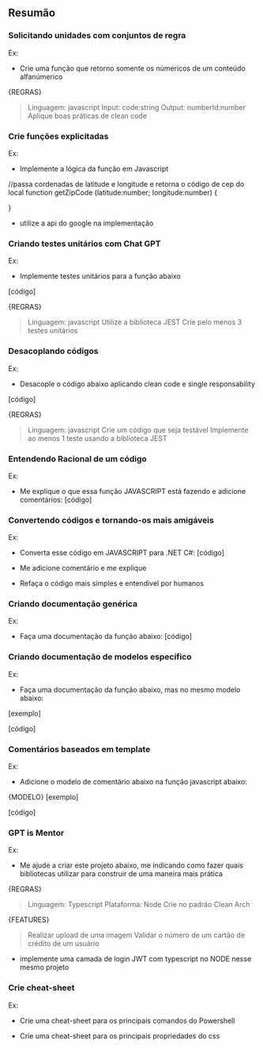 ## Resumão

### Solicitando unidades com conjuntos de regra
Ex:
- Crie uma função que retorno somente os númericos de um conteúdo alfanúmerico

{REGRAS}

> Linguagem: javascript
> Input: code:string
> Output: numberId:number
> Aplique boas práticas de clean code

### Crie funções explicitadas
Ex:
- Implemente a lógica da função em Javascript

//passa cordenadas de latitude e longitude e retorna o código de cep do local
function getZipCode (latitude:number; longitude:number) {

}

- utilize a api do google na implementação

### Criando testes unitários com Chat GPT
Ex:
- Implemente testes unitários para a função abaixo

[código]

{REGRAS}

> Linguagem: javascript
> Utilize a biblioteca JEST
> Crie pelo menos 3 testes unitários

### Desacoplando códigos
Ex:
- Desacople o código abaixo aplicando clean code e single responsability

[código]

{REGRAS}

> Linguagem: javascript
> Crie um código que seja testável
> Implemente ao menos 1 teste usando a biblioteca JEST

### Entendendo Racional de um código
Ex:
- Me explique o que essa função JAVASCRIPT está fazendo e adicione comentários: [código]

### Convertendo códigos e tornando-os mais amigáveis
Ex:
- Converta esse código em JAVASCRIPT para .NET C#: [código]

- Me adicione comentário e me explique

- Refaça o código mais simples e entendivel por humanos

### Criando documentação genérica
Ex:
- Faça uma documentação da função abaixo: [código]

### Criando documentação de modelos específico
Ex:
- Faça uma documentação da função abaixo, mas no mesmo modelo abaixo: 

[exemplo]

[código]

### Comentários baseados em template
Ex:
- Adicione o modelo de comentário abaixo na função javascript abaixo:

{MODELO}
[exemplo]

[código]

### GPT is Mentor
Ex:
- Me ajude a criar este projeto abaixo, me indicando como fazer quais bibliotecas utilizar para construir de uma maneira mais prática

{REGRAS}

> Linguagem: Typescript
> Plataforma: Node
> Crie no padrão Clean Arch

{FEATURES}

> Realizar upload de uma imagem
> Validar o número de um cartão de crédito de um usuário

- implemente uma camada de login JWT com typescript no NODE nesse mesmo projeto

### Crie cheat-sheet
Ex:
- Crie uma cheat-sheet para os principais comandos do Powershell

- Crie uma cheat-sheet para os principais propriedades do css
